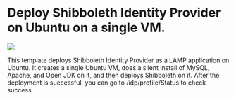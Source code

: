 # Deploy Shibboleth Identity Provider on Ubuntu on a single VM.

<a href="https://portal.azure.com/#create/Microsoft.Template/uri/https%3A%2F%2Fraw.githubusercontent.com%2Fvinhub%2Fazure-quickstart-templates%2Fmaster%2Fshibboleth-singlevm-ubuntu%2Fazuredeploy.json" target="_blank"><img src="http://azuredeploy.net/deploybutton.png"/></a>

This template deploys Shibboleth Identity Provider as a LAMP application on Ubuntu. It creates a single Ubuntu VM, does a silent install of MySQL, Apache, and Open JDK on it, and then deploys Shibboleth on it.  After the deployment is successful, you can go to /idp/profile/Status to check success.
